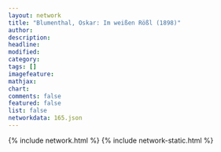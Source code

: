 ```yaml
---
layout: network
title: "Blumenthal, Oskar: Im weißen Rößl (1898)"
author:
description:
headline:
modified:
category:
tags: []
imagefeature: 
mathjax: 
chart: 
comments: false
featured: false
list: false
networkdata: 165.json
---
```

{% include network.html %}
{% include network-static.html %}
